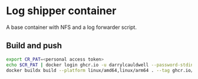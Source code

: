 # Log shipper container

A base container with NFS and a log forwarder script.

## Build and push

```bash
export CR_PAT=<personal access token>
echo $CR_PAT | docker login ghcr.io -u darrylcauldwell --password-stdin        
docker buildx build --platform linux/amd64,linux/arm64 . --tag ghcr.io/darrylcauldwell/log-shipper:latest --push
```
